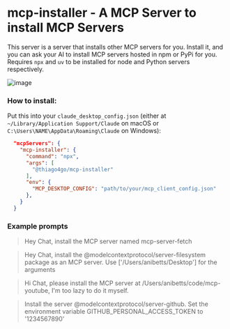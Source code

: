 # mcp-installer - A MCP Server to install MCP Servers

This server is a server that installs other MCP servers for you. Install it, and you can ask your AI to install MCP servers hosted in npm or PyPi for you. Requires `npx` and `uv` to be installed for node and Python servers respectively.


![image](https://github.com/user-attachments/assets/d082e614-b4bc-485c-a7c5-f80680348793)

### How to install:

Put this into your `claude_desktop_config.json` (either at `~/Library/Application Support/Claude` on macOS or `C:\Users\NAME\AppData\Roaming\Claude` on Windows):

```json
  "mcpServers": {
    "mcp-installer": {
      "command": "npx",
      "args": [
        "@thiago4go/mcp-installer"
      ],
      "env": {
        "MCP_DESKTOP_CONFIG": "path/to/your/mcp_client_config.json"
      },
    }
  }
```

### Example prompts

> Hey Chat, install the MCP server named mcp-server-fetch

> Hey Chat, install the @modelcontextprotocol/server-filesystem package as an MCP server. Use ['/Users/anibetts/Desktop'] for the arguments

> Hi Chat, please install the MCP server at /Users/anibetts/code/mcp-youtube, I'm too lazy to do it myself.

> Install the server @modelcontextprotocol/server-github. Set the environment variable GITHUB_PERSONAL_ACCESS_TOKEN to '1234567890'
